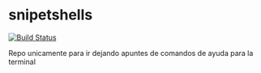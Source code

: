 # snipetshells

[![Build Status](https://travis-ci.org/crisconru/tips.svg?branch=master)](https://travis-ci.org/crisconru/tips)

Repo unicamente para ir dejando apuntes de comandos de ayuda para la terminal

